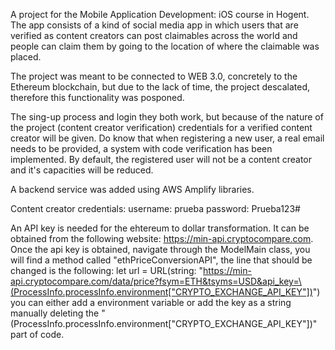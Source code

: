 A project for the Mobile Application Development: iOS course in Hogent. The app consists of a kind of social media app in which 
users that are verified as content creators can post claimables across the world and people can claim them by going to the location
of where the claimable was placed. 

The project was meant to be connected to WEB 3.0, concretely to the Ethereum blockchain, but due to the lack of time, the project descalated,
therefore this functionality was posponed.

The sing-up process and login they both work, but because of the nature of the project (content creator verification) credentials for a verified
content creator will be given. Do know that when registering a new user, a real email needs to be provided, a system with code verification
has been implemented. By default, the registered user will not be a content creator and it's capacities will be reduced.

A backend service was added using AWS Amplify libraries.

Content creator credentials:
username: prueba
password: Prueba123#



An API key is needed for the ehtereum to dollar transformation. It can be obtained from the following website: https://min-api.cryptocompare.com.
Once the api key is obtained, navigate through the ModelMain class, you will find a method called "ethPriceConversionAPI", the line that should be changed
is the following: let url = URL(string: "https://min-api.cryptocompare.com/data/price?fsym=ETH&tsyms=USD&api_key=\(ProcessInfo.processInfo.environment["CRYPTO_EXCHANGE_API_KEY"])")
you can either add a environment variable or add the key as a string manually deleting the "\(ProcessInfo.processInfo.environment["CRYPTO_EXCHANGE_API_KEY"])" part of code.
